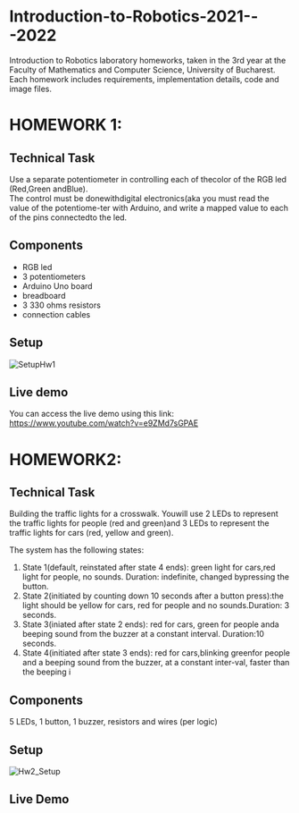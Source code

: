 # Introduction-to-Robotics-2021---2022
Introduction to Robotics laboratory homeworks, taken in the 3rd year at the Faculty of Mathematics and Computer Science, University of Bucharest. Each homework includes requirements, implementation details, code and image files.

# HOMEWORK 1:

## Technical Task
Use a separate potentiometer in controlling each of thecolor of the RGB led (Red,Green andBlue).  
The control must be donewithdigital electronics(aka you must read the value of the potentiome-ter with Arduino, and write a mapped value to each of the pins connectedto the led.

## Components
* RGB led
* 3 potentiometers
* Arduino Uno board
* breadboard
* 3 330 ohms resistors
* connection cables

## Setup
![SetupHw1](https://user-images.githubusercontent.com/40142811/139057233-b06bd210-a544-4d58-b465-0480d003a5f9.jpeg)

## Live demo
You can access the live demo using this link: https://www.youtube.com/watch?v=e9ZMd7sGPAE

# HOMEWORK2:

## Technical Task
Building the traffic lights for a crosswalk. Youwill use 2 LEDs to represent the traffic lights for people (red and green)and 3 LEDs to represent the traffic lights for cars (red, yellow and green).

The system has the following states:

1.  State 1(default, reinstated after state 4 ends): green light for cars,red light for people, no sounds. Duration: indefinite, changed bypressing the button.
2.  State 2(initiated by counting down 10 seconds after a button press):the light should be yellow for cars, red for people and no sounds.Duration: 3 seconds.
3.  State 3(iniated after state 2 ends): red for cars, green for people anda beeping sound from the buzzer at a constant interval. Duration:10 seconds.
4.  State 4(initiated after state 3 ends): red for cars,blinking greenfor people and a beeping sound from the buzzer, at a constant inter-val, faster than the beeping i


## Components
 5 LEDs, 1 button, 1 buzzer, resistors and wires (per logic)
 
## Setup
![Hw2_Setup](https://user-images.githubusercontent.com/40142811/140174408-75080f3e-2a79-4fc3-9052-1edf6722bd83.jpeg)

## Live Demo

 
